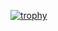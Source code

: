 [![trophy](https://github-profile-trophy.vercel.app/?username=ryo-ma&theme=onedark)](https://github.com/ryo-ma/github-profile-trophy)